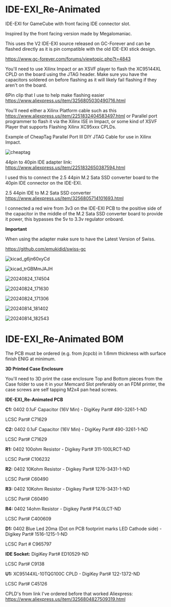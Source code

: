 # IDE-EXI_Re-Animated
IDE-EXI for GameCube with front facing IDE connector slot.

Inspired by the front facing version made by Megalomaniac.

This uses the V2 IDE-EXI source released on GC-Forever and can be flashed directly as it is pin compatible
with the old IDE-EXI stick design.

https://www.gc-forever.com/forums/viewtopic.php?t=4843

You'll need to use Xilinx Impact or an XSVF player to flash the XC95144XL CPLD on the board using the JTAG header.
Make sure you have the capacitors soldered on before flashing as it will likely fail flashing if they aren't on the board.

6Pin clip that I use to help make flashing easier https://www.aliexpress.us/item/3256805030490716.html

You'll need either a Xilinx Platform cable such as this https://www.aliexpress.us/item/2251832404583497.html or Parallel port programmer to flash it via the Xilinx ISE in Impact, or some kind of XSVF Player that supports Flashing Xilinx XC95xxx CPLDs.

Example of CheapTag Parallel Port III DIY JTAG Cable for use in Xilinx Impact.

![cheaptag](https://github.com/user-attachments/assets/b19aa58e-b4ea-41fd-97be-7089c8e5e8da)

44pin to 40pin IDE adapter link: https://www.aliexpress.us/item/2251832650387594.html

I used this to connect the 2.5 44pin M.2 Sata SSD converter board to the 40pin IDE connector on the IDE-EXI.

2.5 44pin IDE to M.2 Sata SSD converter https://www.aliexpress.us/item/3256805714101693.html

I connected a red wire from 3v3 on the IDE-EXI PCB to the positive side of the capacitor in the middle of the M.2 Sata SSD converter board to provide it power, this bypasses the 5v to 3.3v regulator onboard.


  

**Important**

When using the adapter make sure to have the Latest Version of Swiss.

https://github.com/emukidid/swiss-gc


![kicad_g6jn60xyCd](https://github.com/user-attachments/assets/e48d86ef-7825-4ca5-904c-26c82cf879d2)


![kicad_trGBMmJAJH](https://github.com/user-attachments/assets/e0d741aa-d3db-4362-bab1-34cb889fb254)


![20240824_174504](https://github.com/user-attachments/assets/114bf424-cf6c-41a5-9478-d6cce9f6daf9)


![20240824_171630](https://github.com/user-attachments/assets/7a13001e-d5c9-4ce6-90ac-f4971acfb30f)


![20240824_171306](https://github.com/user-attachments/assets/be26dbb2-10c2-4c34-9710-566d474f7a4f)


![20240814_181402](https://github.com/user-attachments/assets/237d5728-ccf0-4769-b158-24dc9456e817)


![20240814_182543](https://github.com/user-attachments/assets/c732d98a-bd5f-402f-9872-d9e99b31a5ad)



IDE-EXI_Re-Animated BOM
=====================================
The PCB must be ordered (e.g. from jlcpcb) in 1.6mm thickness with surface finish ENIG at minimum.

**3D Printed Case Enclosure**

You'll need to 3D print the case enclosure Top and Bottom pieces from the Case folder to use it in your Memcard Slot preferably on an FDM printer, 
the case screws are self tapping M2x4 pan head screws.

**IDE-EXI_Re-Animated PCB**

**C1:** 0402 0.1uF Capacitor (16V Min) - DigiKey Part# 490-3261-1-ND

LCSC Part# C71629

**C2:** 0402 0.1uF Capacitor (16V Min) - DigiKey Part# 490-3261-1-ND

LCSC Part# C71629

**R1:** 0402 100ohm Resistor - Digikey Part# 311-100LRCT-ND

LCSC Part# C106232

**R2:** 0402 10Kohm Resistor - Digikey Part# 1276-3431-1-ND

LCSC Part# C60490

**R3:** 0402 10Kohm Resistor - Digikey Part# 1276-3431-1-ND

LCSC Part# C60490

**R4:** 0402 14ohm Resistor - Digikey Part# P14.0LCT-ND

LCSC Part# C400609

**D1:** 0402 Blue Led 20ma (Dot on PCB footprint marks LED Cathode side) - Digikey Part# 1516-1215-1-ND

LCSC Part # C965797

**IDE Socket:** DigiKey Part# ED10529-ND

LCSC Part# C9138

**U1:** XC95144XL-10TQG100C CPLD - DigiKey Part# 122-1372-ND

LCSC Part# C45126

CPLD's from link I've ordered before that worked
Aliexpress: https://www.aliexpress.us/item/3256804827509319.html
